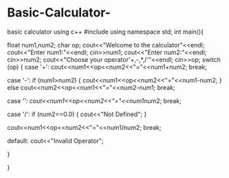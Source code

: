 # Basic-Calculator-
basic calculator using c++
#include<iostream>
using namespace std;
int main(){

   float num1,num2;
   char op;
   cout<<"Welcome to the calculator"<<endl;
   cout<<"Enter num1:"<<endl;
   cin>>num1;
   cout<<"Enter num2:"<<endl;
   cin>>num2;
   cout<<"Choose your operator'+,-,*,/'"<<endl;
   cin>>op;
   switch (op)
   {
   case '+':
   cout<<num1<<op<<num2<<"="<<num1+num2;
    break;
   
   case '-':
   if (num1>num2)
   {
    cout<<num1<<op<<num2<<"="<<num1-num2;
   }
   else
   cout<<num2<<op<<num1<<"="<<num2-num1;
   break;
   
   case '*':
   cout<<num1<<op<<num2<<"="<<num1*num2;
   break;

   case '/':
   if (num2==0.0)
   {
    cout<<"Not Defined";
   }
   
   cout<<num1<<op<<num2<<"="<<num1/num2;
   break;

   
   default:
   cout<<"Invalid Operator";
   
   }


}
